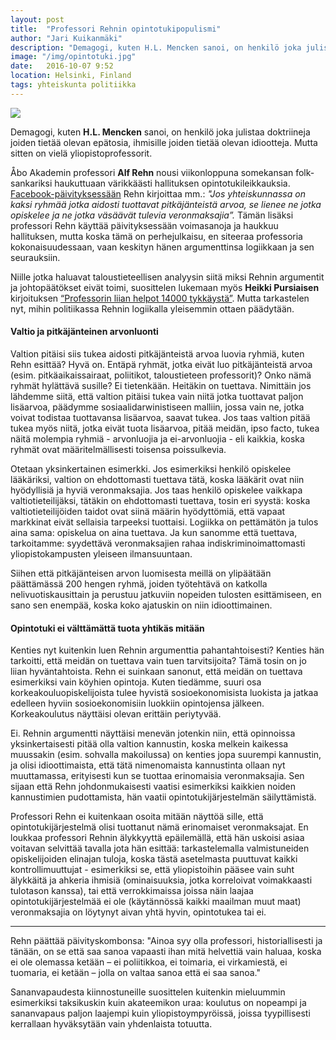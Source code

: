 ```yaml
---
layout: post
title:  "Professori Rehnin opintotukipopulismi"
author: "Jari Kuikanmäki"
description: "Demagogi, kuten H.L. Mencken sanoi, on henkilö joka julistaa doktriineja joiden tietää olevan epätosia, ihmisille joiden tietää olevan idiootteja. Mutta sitten on vielä yliopistoprofessorit."
image: "/img/opintotuki.jpg"
date:   2016-10-07 9:52
location: Helsinki, Finland
tags: yhteiskunta politiikka
---
```


<div class="post-image">
<img src="{{ "/img/opintotuki.jpg" | prepend: site.baseurl }}">
</div>

Demagogi, kuten <b>H.L. Mencken</b> sanoi, on henkilö joka julistaa doktriineja joiden tietää olevan epätosia, ihmisille joiden tietää olevan idiootteja. Mutta sitten on vielä yliopistoprofessorit.

Åbo Akademin professori <b>Alf Rehn</b> nousi viikonloppuna somekansan folk-sankariksi haukuttuaan värikkäästi hallituksen opintotukileikkauksia. <a href="https://www.facebook.com/alfrehn/posts/10154695821241337?__mref=message_bubble" target="_blank">Facebook-päivityksessään</a> Rehn kirjoittaa mm.: <i>"Jos yhteiskunnassa on kaksi ryhmää jotka aidosti tuottavat pitkäjänteistä arvoa, se lienee ne jotka opiskelee ja ne jotka väsäävät tulevia veronmaksajia”.</i> Tämän lisäksi professori Rehn käyttää päivityksessään voimasanoja ja haukkuu hallituksen, mutta koska tämä on perhejulkaisu, en siteeraa professoria kokonaisuudessaan, vaan keskityn hänen argumenttinsa logiikkaan ja sen seurauksiin.

Niille jotka haluavat taloustieteellisen analyysin siitä miksi Rehnin argumentit ja johtopäätökset eivät toimi, suosittelen lukemaan myös <b>Heikki Pursiaisen</b> kirjoituksen <a href="http://blogit.image.fi/asiatonlehdistokatsaus/professorin-liian-helpot-14-000-tykkaysta/" target="_blank">“Professorin liian helpot 14000 tykkäystä”</a>. Mutta tarkastelen nyt, mihin politiikassa Rehnin logiikalla yleisemmin ottaen päädytään.

<h4>Valtio ja pitkäjänteinen arvonluonti</h4>

Valtion pitäisi siis tukea aidosti pitkäjänteistä arvoa luovia ryhmiä, kuten Rehn esittää? Hyvä on. Entäpä ryhmät, jotka eivät luo pitkäjänteistä arvoa (esim. pitkäaikaissairaat, poliitikot, taloustieteen professorit)? Onko nämä ryhmät hylättävä susille? Ei tietenkään. Heitäkin on tuettava. Nimittäin jos lähdemme siitä, että valtion pitäisi tukea vain niitä jotka tuottavat paljon lisäarvoa, päädymme sosiaalidarwinistiseen malliin, jossa vain ne, jotka voivat todistaa tuottavansa lisäarvoa, saavat tukea. Jos taas valtion pitää tukea myös niitä, jotka eivät tuota lisäarvoa, pitää meidän, ipso facto, tukea näitä molempia ryhmiä - arvonluojia ja ei-arvonluojia - eli kaikkia, koska ryhmät ovat määritelmällisesti toisensa poissulkevia.

Otetaan yksinkertainen esimerkki. Jos esimerkiksi henkilö opiskelee lääkäriksi, valtion on ehdottomasti tuettava tätä, koska lääkärit ovat niin hyödyllisiä ja hyviä veronmaksajia. Jos taas henkilö opiskelee vaikkapa valtiotieteilijäksi, tätäkin on ehdottomasti tuettava, tosin eri syystä: koska valtiotieteilijöiden taidot ovat siinä määrin hyödyttömiä, että vapaat markkinat eivät sellaisia tarpeeksi tuottaisi. Logiikka on pettämätön ja tulos aina sama: opiskelua on aina tuettava. Ja kun sanomme että tuettava, tarkoitamme: syydettävä veronmaksajien rahaa indiskriminoimattomasti yliopistokampusten yleiseen ilmansuuntaan.

Siihen että pitkäjänteisen arvon luomisesta meillä on ylipäätään päättämässä 200 hengen ryhmä, joiden työtehtävä on katkolla nelivuotiskausittain ja perustuu jatkuviin nopeiden tulosten esittämiseen, en sano sen enempää, koska koko ajatuskin on niin idioottimainen.

<h4>Opintotuki ei välttämättä tuota yhtikäs mitään</h4>

Kenties nyt kuitenkin luen Rehnin argumenttia pahantahtoisesti? Kenties hän tarkoitti, että meidän on tuettava vain tuen tarvitsijoita? Tämä tosin on jo liian hyväntahtoista. Rehn ei suinkaan sanonut, että meidän on tuettava esimerkiksi vain köyhien opintoja. Kuten tiedämme, suuri osa korkeakouluopiskelijoista tulee hyvistä sosioekonomisista luokista ja jatkaa edelleen hyviin sosioekonomisiin luokkiin opintojensa jälkeen. Korkeakoulutus näyttäisi olevan erittäin periytyvää.

Ei. Rehnin argumentti näyttäisi menevän jotenkin niin, että opinnoissa yksinkertaisesti pitää olla valtion kannustin, koska melkein kaikessa muussakin (esim. sohvalla makoilussa) on kenties jopa suurempi kannustin, ja olisi idioottimaista, että tätä nimenomaista kannustinta ollaan nyt muuttamassa, erityisesti kun se tuottaa erinomaisia veronmaksajia. Sen sijaan että Rehn johdonmukaisesti vaatisi esimerkiksi kaikkien noiden kannustimien pudottamista, hän vaatii opintotukijärjestelmän säilyttämistä.

Professori Rehn ei kuitenkaan osoita mitään näyttöä sille, että opintotukijärjestelmä olisi tuottanut nämä erinomaiset veronmaksajat. En loukkaa professori Rehnin älykkyyttä epäilemällä, että hän uskoisi asiaa voitavan selvittää tavalla jota hän esittää: tarkastelemalla valmistuneiden opiskelijoiden elinajan tuloja, koska tästä asetelmasta puuttuvat kaikki kontrollimuuttujat - esimerkiksi se, että yliopistoihin pääsee vain suht älykkäitä ja ahkeria ihmisiä (ominaisuuksia, jotka korreloivat voimakkaasti tulotason kanssa), tai että verrokkimaissa joissa näin laajaa opintotukijärjestelmää ei ole (käytännössä kaikki maailman muut maat) veronmaksajia on löytynyt aivan yhtä hyvin, opintotukea tai ei.

<hr>

Rehn päättää päivityskombonsa: "Ainoa syy olla professori, historiallisesti ja tänään, on se että saa sanoa vapaasti ihan mitä helvettiä vain haluaa, koska ei ole olemassa ketään – ei poliitikkoa, ei toimaria, ei virkamiestä, ei tuomaria, ei ketään – jolla on valtaa sanoa että ei saa sanoa."

Sananvapaudesta kiinnostuneille suosittelen kuitenkin mieluummin esimerkiksi taksikuskin kuin akateemikon uraa: koulutus on nopeampi ja sananvapaus paljon laajempi kuin yliopistoympyröissä, joissa tyypillisesti kerrallaan hyväksytään vain yhdenlaista totuutta.
